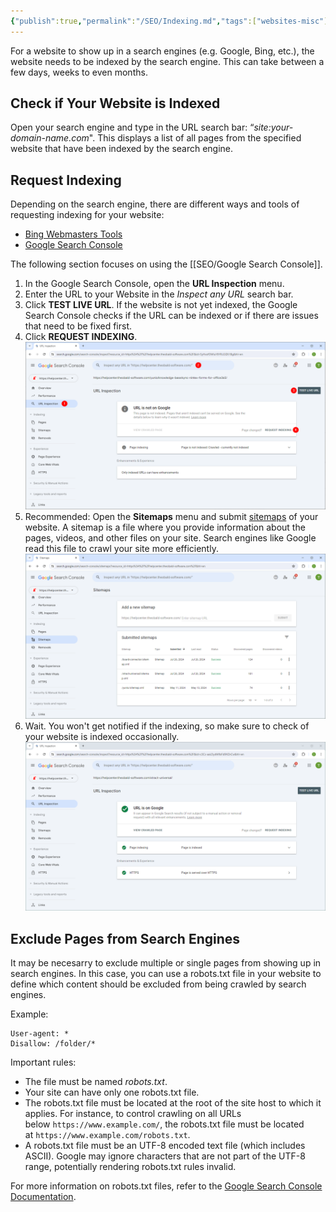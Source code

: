 ```yaml
---
{"publish":true,"permalink":"/SEO/Indexing.md","tags":["websites-misc"],"cssclasses":""}
---
```


For a website to show up in a search engines (e.g. Google, Bing, etc.), the website needs to be indexed by the search engine. This can take between a few days, weeks to even months.

## Check if Your Website is Indexed

Open your search engine and type in the URL search bar: “*site:your-domain-name.com*".
This displays a list of all pages from the specified website that have been indexed by the search engine.
 
## Request Indexing

Depending on the search engine, there are different ways and tools of requesting indexing for your website:

- [Bing Webmasters Tools](https://www.bing.com/webmasters/about)
- [Google Search Console](https://search.google.com/search-console/welcome)

The following section focuses on using the [[SEO/Google Search Console]].

1. In the Google Search Console, open the **URL Inspection** menu.
2. Enter the URL to your Website in the *Inspect any URL* search bar.
3. Click **TEST LIVE URL**. If the website is not yet indexed, the Google Search Console checks if the URL can be indexed or if there are issues that need to be fixed first.
4. Click **REQUEST INDEXING**. <br>![request-indexing](https://github.com/v-schipka/images/blob/main/obsidian/request-indexing-numberes.png?raw=true)
5. Recommended: Open the **Sitemaps** menu and submit [sitemaps](https://developers.google.com/search/docs/crawling-indexing/sitemaps/overview) of your website. A sitemap is a file where you provide information about the pages, videos, and other files on your site. Search engines like Google read this file to crawl your site more efficiently.<br>![sitemaps](https://github.com/v-schipka/images/blob/main/obsidian/submit-sitemaps.png?raw=true)
6. Wait. You won't get notified if the indexing, so make sure to check of your website is indexed occasionally. <br>![is-indexed](https://github.com/v-schipka/images/blob/main/obsidian/is-indexed.png?raw=true)


## Exclude Pages from Search Engines

It may be necesarry to exclude multiple or single pages from showing up in search engines. In this case, you can use a robots.txt file in your website to define which content should be excluded from being crawled by search engines.

Example:

```
User-agent: *
Disallow: /folder/*
```

Important rules:
- The file must be named *robots.txt*.
- Your site can have only one robots.txt file.
- The robots.txt file must be located at the root of the site host to which it applies. For instance, to control crawling on all URLs below `https://www.example.com/`, the robots.txt file must be located at `https://www.example.com/robots.txt`. 
- A robots.txt file must be an UTF-8 encoded text file (which includes ASCII). Google may ignore characters that are not part of the UTF-8 range, potentially rendering robots.txt rules invalid.

For more information on robots.txt files, refer to the [Google Search Console Documentation](https://developers.google.com/search/docs/crawling-indexing/robots/create-robots-txt).